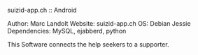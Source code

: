 suizid-app.ch ::  Android

Author: Marc Landolt
Website: suizid-app.ch
OS: Debian Jessie
Dependencies: MySQL, ejabberd, python

This Software connects the help seekers to a supporter.

